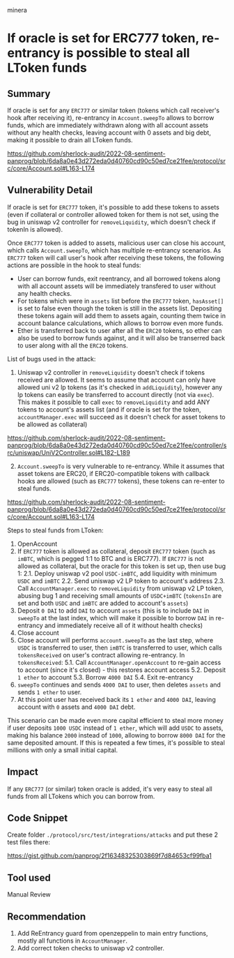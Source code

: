 minera
# If oracle is set for ERC777 token, re-entrancy is possible to steal all LToken funds

## Summary

If oracle is set for any `ERC777` or similar token (tokens which call receiver's hook after receiving it), re-entrancy in `Account.sweepTo` allows to borrow funds, which are immediately withdrawn along with all account assets without any health checks, leaving account with 0 assets and big debt, making it possible to drain all LToken funds.

https://github.com/sherlock-audit/2022-08-sentiment-panprog/blob/6da8a0e43d272eda0d40760cd90c50ed7ce21fee/protocol/src/core/Account.sol#L163-L174

## Vulnerability Detail

If oracle is set for `ERC777` token, it's possible to add these tokens to assets (even if collateral or controller allowed token for them is not set, using the bug in uniswap v2 controller for `removeLiquidity`, which doesn't check if tokenIn is allowed).

Once `ERC777` token is added to assets, malicious user can close his account, which calls `Account.sweepTo`, which has multiple re-entrancy scenarios. As `ERC777` token will call user's hook after receiving these tokens, the following actions are possible in the hook to steal funds:

- User can borrow funds, exit reentrancy, and all borrowed tokens along with all account assets will be immediately transfered to user without any health checks.
- For tokens which were in `assets` list before the `ERC777` token, `hasAsset[]` is set to false even though the token is still in the assets list. Depositing these tokens again will add them to assets again, counting them twice in account balance calculations, which allows to borrow even more funds.
- Ether is transferred back to user after all the `ERC20` tokens, so ether can also be used to borrow funds against, and it will also be transerred back to user along with all the `ERC20` tokens.

List of bugs used in the attack:

1. Uniswap v2 controller in `removeLiquidity` doesn't check if tokens received are allowed. It seems to assume that account can only have allowed uni v2 lp tokens (as it's checked in `addLiquidity`), however any lp tokens can easily be transferred to account directly (not via `exec`). This makes it possible to call `exec` to `removeLiquidity` and add ANY tokens to account's assets list (and if oracle is set for the token, `accountManager.exec` will succeed as it doesn't check for asset tokens to be allowed as collateral)

https://github.com/sherlock-audit/2022-08-sentiment-panprog/blob/6da8a0e43d272eda0d40760cd90c50ed7ce21fee/controller/src/uniswap/UniV2Controller.sol#L182-L189

2. `Account.sweepTo` is very vulnerable to re-entrancy. While it assumes that asset tokens are ERC20, if ERC20-compatible tokens with callback hooks are allowed (such as `ERC777` tokens), these tokens can re-enter to steal funds.

https://github.com/sherlock-audit/2022-08-sentiment-panprog/blob/6da8a0e43d272eda0d40760cd90c50ed7ce21fee/protocol/src/core/Account.sol#L163-L174

Steps to steal funds from LToken:

1. OpenAccount
2. If `ERC777` token is allowed as collateral, deposit `ERC777` token (such as `imBTC`, which is pegged 1:1 to BTC and is ERC777). If `ERC777` is not allowed as collateral, but the oracle for this token is set up, then use bug 1:
  2.1. Deploy uniswap v2 pool `USDC-imBTC`, add liquidity with minimum `USDC` and `imBTC`
  2.2. Send uniswap v2 LP token to account's address
  2.3. Call `AccountManager.exec` to `removeLiquidity` from uniswap v2 LP token, abusing bug 1 and receiving small amounts of `USDC+imBTC` (`tokensIn` are set and both `USDC` and `imBTC` are added to account's `assets`)
3. Deposit `0 DAI` to add `DAI` to account `assets` (this is to include `DAI` in `sweepTo` at the last index, which will make it possible to borrow `DAI` in re-entrancy and immediately receive all of it without health checks)
4. Close account
5. Close account will performs `account.sweepTo` as the last step, where `USDC` is transferred to user, then `imBTC` is transferred to user, which calls `tokensReceived` on user's contract allowing re-entrancy. In `tokensReceived`:
  5.1. Call `AccountManager.openAccount` to re-gain access to account (since it's closed) - this restores account access
  5.2. Deposit `1 ether` to account
  5.3. Borrow `4000 DAI`
  5.4. Exit re-entrancy
6. `sweepTo` continues and sends `4000 DAI` to user, then deletes `assets` and sends `1 ether` to user.
7. At this point user has received back its `1 ether` and `4000 DAI`, leaving account with `0` assets and `4000 DAI` debt.

This scenario can be made even more capital efficient to steal more money if user deposits `1000 USDC` instead of `1 ether`, which will add `USDC` to assets, making his balance `2000` instead of `1000`, allowing to borrow `8000 DAI` for the same deposited amount. If this is repeated a few times, it's possible to steal millions with only a small initial capital.

## Impact

If any `ERC777` (or similar) token oracle is added, it's very easy to steal all funds from all LTokens which you can borrow from.

## Code Snippet

Create folder `./protocol/src/test/integrations/attacks` and put these 2 test files there:

https://gist.github.com/panprog/2f16348325303869f7d84653cf99fba1

## Tool used

Manual Review

## Recommendation

1. Add ReEntrancy guard from openzeppelin to main entry functions, mostly all functions in `AccountManager`.
2. Add correct token checks to uniswap v2 controller.